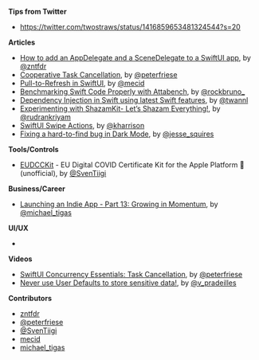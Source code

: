 **Tips from Twitter**

* https://twitter.com/twostraws/status/1416859653481324544?s=20


**Articles**

* [How to add an AppDelegate and a SceneDelegate to a SwiftUI app](https://www.fivestars.blog/articles/app-delegate-scene-delegate-swiftui/), by [@zntfdr](https://twitter.com/zntfdr)
* [Cooperative Task Cancellation](https://peterfriese.dev/swiftui-concurrency-essentials-part2/), by [@peterfriese](https://twitter.com/peterfriese)
* [Pull-to-Refresh in SwiftUI](https://swiftwithmajid.com/2021/07/14/pull-to-refresh-in-swiftui/), by [@mecid](https://twitter.com/mecid)
* [Benchmarking Swift Code Properly with Attabench](https://swiftrocks.com/benchmarking-swift-code-properly-with-attabench), by [@rockbruno_](https://twitter.com/rockbruno_)
* [Dependency Injection in Swift using latest Swift features](https://www.avanderlee.com/swift/dependency-injection/), by [@twannl](https://www.twitter.com/twannl)
* [Experimenting with ShazamKit- Let’s Shazam Everything!](https://rudrank.blog/experimenting-with-shazamkit), by [@rudrankriyam](https://twitter.com/rudrankriyam)
* [SwiftUI Swipe Actions](https://useyourloaf.com/blog/swiftui-swipe-actions/), by [@kharrison](https://twitter.com/kharrison)
* [Fixing a hard-to-find bug in Dark Mode](https://www.jessesquires.com/blog/2021/07/15/fixing-a-hard-to-find-bug-in-dark-mode/), by [@jesse_squires](https://twitter.com/jesse_squires)

**Tools/Controls**

* [EUDCCKit](https://github.com/SvenTiigi/EUDCCKit) - EU Digital COVID Certificate Kit for the Apple Platform  (unofficial), by [@SvenTiigi](https://twitter.com/SvenTiigi)

**Business/Career**
* [Launching an Indie App - Part 13: Growing in Momentum](https://heyimakeapps.com/blog/launching-an-indie-app-part-13-growing-in-momentum), by [@michael_tigas](https://twitter.com/michael_tigas)

**UI/UX**

* 

**Videos**

* [SwiftUI Concurrency Essentials: Task Cancellation](https://www.youtube.com/watch?v=KdHd4rwK_oc), by [@peterfriese](https://twitter.com/peterfriese)
* [Never use User Defaults to store sensitive data!](https://www.youtube.com/watch?v=UAgtOTOH2nQ), by [@v_pradeilles](https://twitter.com/v_pradeilles)

**Contributors**

* [zntfdr](https://github.com/zntfdr)
* [@peterfriese](https://twitter.com/peterfriese)
* [@SvenTiigi](https://github.com/SvenTiigi)
* [mecid](https://github.com/mecid)
* [michael_tigas](https://github.com/teeeeeegz)
